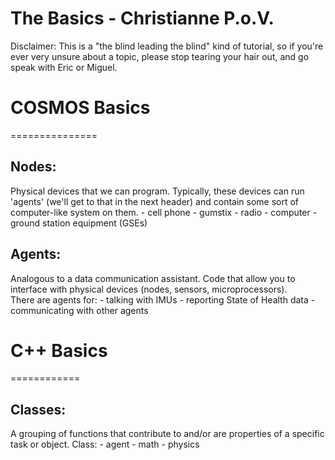 The Basics - Christianne P.o.V.
===============================

Disclaimer: This is a "the blind leading the blind" kind of tutorial, so if you're ever very unsure about a topic, please stop tearing your hair out, and go speak with Eric or Miguel.

# COSMOS Basics
===============

## Nodes: 
Physical devices that we can program. Typically, these devices can run 'agents' (we'll get to that in the next header) and contain some sort of computer-like system on them. 
	<ex>
		- cell phone
		- gumstix
		- radio
		- computer
		- ground station equipment (GSEs)

## Agents:
Analogous to a data communication assistant.
Code that allow you to interface with physical devices (nodes, sensors, microprocessors).	
	<ex>
		There are agents for:
		- talking with IMUs
		- reporting State of Health data
		- communicating with other agents

# C++ Basics
============

## Classes:
A grouping of functions that contribute to and/or are properties of a specific task or object.
	<ex>
		Class:
			- agent
			- math
			- physics
			

